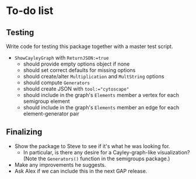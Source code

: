 
# To-do list

## Testing

Write code for testing this package together with a master test script.

 * `ShowCayleyGraph` with `ReturnJSON:=true`
    * should provide empty options object if none
    * should set correct defaults for missing options
    * should create/alter `Multiplication` and `MultString` options
    * should compute `Generators`
    * should create JSON with `tool:="cytoscape"`
    * should include in the graph's `Elements` member a vertex for
      each semigroup element
    * should include in the graph's `Elements` member an edge for
      each element-generator pair

## Finalizing

 * Show the package to Steve to see if it's what he was looking for.
    * In particular, is there any desire for a Cayley-graph-like
      visualization?  (Note the `Generators()` function in the
      semigroups package.)
 * Make any improvements he suggests.
 * Ask Alex if we can include this in the next GAP release.
